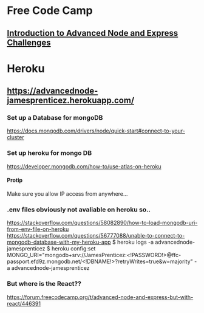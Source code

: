 # Free Code Camp
## [Introduction to Advanced Node and Express Challenges](https://www.freecodecamp.org/learn/quality-assurance/advanced-node-and-express/)

# Heroku
## https://advancednode-jamesprenticez.herokuapp.com/

### Set up a Database for mongoDB
https://docs.mongodb.com/drivers/node/quick-start#connect-to-your-cluster

### Set up heroku for mongo DB
https://developer.mongodb.com/how-to/use-atlas-on-heroku

#### Protip
Make sure you allow IP access from anywhere...

### .env files obviously not avaliable on heroku so..
https://stackoverflow.com/questions/58082890/how-to-load-mongodb-uri-from-env-file-on-heroku
https://stackoverflow.com/questions/56777088/unable-to-connect-to-mongodb-database-with-my-heroku-app
$ heroku logs -a advancednode-jamesprenticez
$ heroku config:set MONGO_URI="mongodb+srv://JamesPrenticez:<!PASSWORD!>@ffc-passport.efd9z.mongodb.net/<!DBNAME!>?retryWrites=true&w=majority" -a advancednode-jamesprenticez 

### But where is the React??
https://forum.freecodecamp.org/t/advanced-node-and-express-but-with-react/446391
